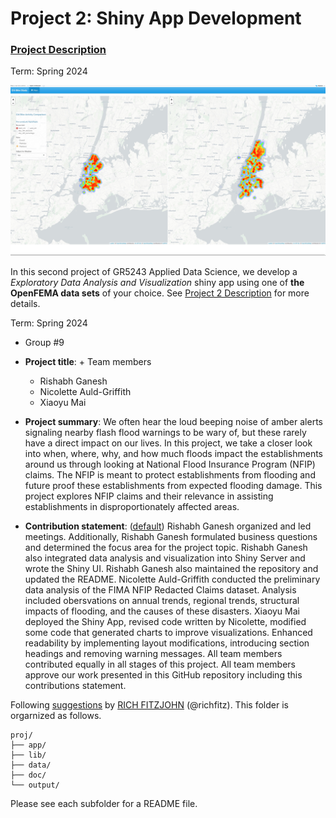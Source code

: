 # Project 2: Shiny App Development

### [Project Description](doc/project2_desc.md)

Term: Spring 2024

![screenshot](doc/figs/map.jpg)

In this second project of GR5243 Applied Data Science, we develop a *Exploratory Data Analysis and Visualization* shiny app using one of **the OpenFEMA data sets** of your choice. See [Project 2 Description](doc/project2_desc.md) for more details.  

Term: Spring 2024

+ Group #9
+ **Project title**: + Team members
	+ Rishabh Ganesh
	+ Nicolette Auld-Griffith
	+ Xiaoyu Mai

+ **Project summary**: We often hear the loud beeping noise of amber alerts signaling nearby flash flood warnings to be wary of, but these rarely have a direct impact on our lives. In this project, we take a closer look into when, where, why, and how much floods impact the establishments around us through looking at National Flood Insurance Program (NFIP) claims. The NFIP is meant to protect establishments from flooding and future proof these establishments from expected flooding damage. This project explores NFIP claims and their relevance in assisting establishments in disproportionately affected areas.

+ **Contribution statement**: ([default](doc/a_note_on_contributions.md)) Rishabh Ganesh organized and led meetings. Additionally, Rishabh Ganesh formulated business questions and determined the focus area for the project topic. Rishabh Ganesh also integrated data analysis and visualization into Shiny Server and wrote the Shiny UI. Rishabh Ganesh also maintained the repository and updated the README. Nicolette Auld-Griffith conducted the preliminary data analysis of the FIMA NFIP Redacted Claims dataset. Analysis included obersvations on annual trends, regional trends, structural impacts of flooding, and the causes of these disasters. Xiaoyu Mai deployed the Shiny App, revised code written by Nicolette, modified some code that generated charts to improve visualizations. Enhanced readability by implementing layout modifications, introducing section headings and removing warning messages. All team members contributed equally in all stages of this project. All team members approve our work presented in this GitHub repository including this contributions statement.

Following [suggestions](http://nicercode.github.io/blog/2013-04-05-projects/) by [RICH FITZJOHN](http://nicercode.github.io/about/#Team) (@richfitz). This folder is orgarnized as follows.

```
proj/
├── app/
├── lib/
├── data/
├── doc/
└── output/
```

Please see each subfolder for a README file.

